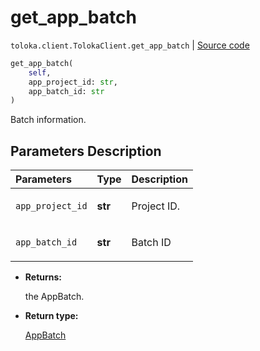 # get_app_batch
`toloka.client.TolokaClient.get_app_batch` | [Source code](https://github.com/Toloka/toloka-kit/blob/v0.1.24/src/client.py#L44)

```python
get_app_batch(
    self,
    app_project_id: str,
    app_batch_id: str
)
```

Batch information.

## Parameters Description

| Parameters | Type | Description |
| :----------| :----| :-----------|
`app_project_id`|**str**|<p>Project ID.</p>
`app_batch_id`|**str**|<p>Batch ID</p>

* **Returns:**

  the AppBatch.

* **Return type:**

  [AppBatch](toloka.client.app.AppBatch.md)
